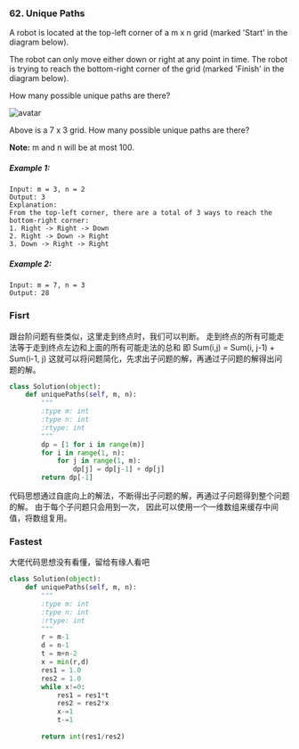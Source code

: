 ### 62. Unique Paths
A robot is located at the top-left corner of a m x n grid (marked 'Start' in the diagram below).

The robot can only move either down or right at any point in time. The robot is trying to reach the bottom-right corner of the grid (marked 'Finish' in the diagram below).

How many possible unique paths are there?

![avatar](https://assets.leetcode.com/uploads/2018/10/22/robot_maze.png)

Above is a 7 x 3 grid. How many possible unique paths are there?

**Note:** m and n will be at most 100.

##### Example 1:
```
Input: m = 3, n = 2
Output: 3
Explanation:
From the top-left corner, there are a total of 3 ways to reach the bottom-right corner:
1. Right -> Right -> Down
2. Right -> Down -> Right
3. Down -> Right -> Right
```

##### Example 2:
```
Input: m = 7, n = 3
Output: 28
```


### Fisrt
跟台阶问题有些类似，这里走到终点时，我们可以判断。
走到终点的所有可能走法等于走到终点左边和上面的所有可能走法的总和
即 Sum(i,j) = Sum(i, j-1) + Sum(i-1, j)
这就可以将问题简化，先求出子问题的解，再通过子问题的解得出问题的解。

```python
class Solution(object):
    def uniquePaths(self, m, n):
        """
        :type m: int
        :type n: int
        :rtype: int
        """
        dp = [1 for i in range(m)]
        for i in range(1, n):
            for j in range(1, m):
                dp[j] = dp[j-1] + dp[j]
        return dp[-1]
```
代码思想通过自底向上的解法，不断得出子问题的解，再通过子问题得到整个问题的解。
由于每个子问题只会用到一次， 因此可以使用一个一维数组来缓存中间值，将数组复用。


### Fastest
大佬代码思想没有看懂，留给有缘人看吧
```python
class Solution(object):
    def uniquePaths(self, m, n):
        """
        :type m: int
        :type n: int
        :rtype: int
        """
        r = m-1
        d = n-1
        t = m+n-2
        x = min(r,d)
        res1 = 1.0
        res2 = 1.0
        while x!=0:
            res1 = res1*t
            res2 = res2*x
            x-=1
            t-=1
       
        return int(res1/res2)
```